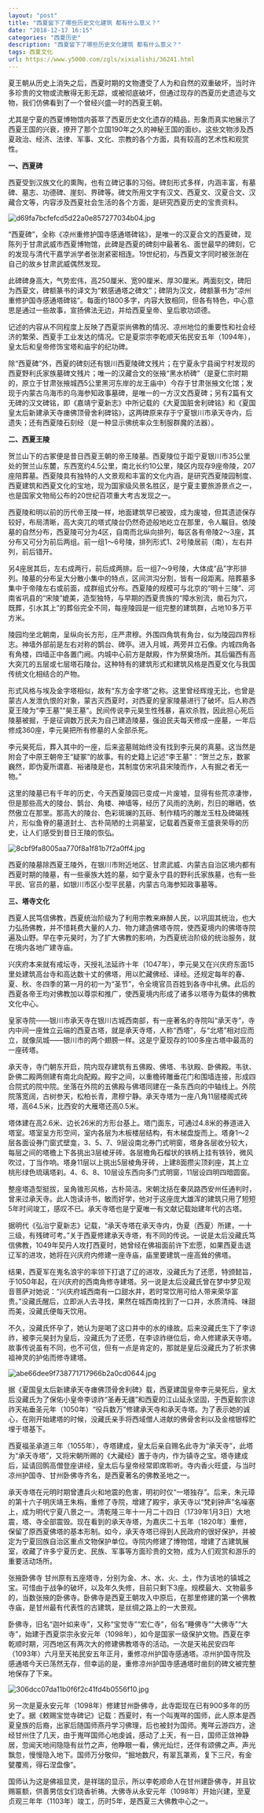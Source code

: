 ```yaml
---
layout: "post"
title: "西夏留下了哪些历史文化建筑 都有什么意义？"
date: "2018-12-17 16:15"
categories: "西夏历史"
description: "西夏留下了哪些历史文化建筑 都有什么意义？"
tags: 西夏文化
url: https://www.y5000.com/zgls/xixialishi/36241.html
---
```






夏王朝从历史上消失之后，西夏时期的文物遭受了人为和自然的双重破坏，当时许多珍贵的文物或流散得无影无踪，或被彻底破坏，但通过现存的西夏历史遗迹与文物，我们仿佛看到了一个曾经兴盛一时的西夏王朝。

尤其是宁夏的西夏博物馆内荟萃了西夏历史文化遗存的精品，形象而真实地展示了西夏王国的兴衰，撩开了那个立国190年之久的神秘王国的面纱。这些文物涉及西夏政治、经济、法律、军事、文化、宗教的各个方面，具有较高的艺术性和观赏性。

 **一、西夏碑**

西夏受到汉族文化的熏陶，也有立碑记事的习俗。碑刻形式多样，内涵丰富，有墓碑、墓志、功德碑、崖刻、界碑等。碑文所用文字有汉文、西夏文、汉夏合文、汉藏合文等，内容涉及西夏社会生活的各个方面，是研究西夏历史的宝贵资料。

![d69fa7bcfefcd5d22a0e857277034b04.jpg](https://img.y5000.com/uploads/allimg/181030/d69fa7bcfefcd5d22a0e857277034b04.jpg)

“西夏碑”，全称《凉州重修护国寺感通塔碑铭》，是唯一的汉夏合文的西夏碑，现陈列于甘肃武威市西夏博物馆，此碑是西夏的碑刻中最著名、面世最早的碑刻，它的发现与清代干嘉学派学者张澍紧密相连。19世纪初，与西夏文字同时被张澍在自己的故乡甘肃武威偶然发现。

此碑碑身高大，气势宏伟，高250厘米、宽90厘米、厚30厘米。两面刻文，碑阳为西夏文，碑额篆书的译文为“敕感通塔之碑文”；碑阴为汉文，碑额篆书为“凉州重修护国寺感通塔碑铭”。每面约1800多字，内容大致相同，但各有特色，中心意思是通过一些故事，宣扬佛法无边，并给西夏皇帝、皇后歌功颂德。

记述的内容从不同程度上反映了西夏崇尚佛教的情况、凉州地位的重要性和社会经济的繁荣、西夏手工业发达的情况。它是夏崇宗李乾顺天佑民安五年（1094年），皇太后和皇帝修饰宝塔和庙宇的纪功碑。

除“西夏碑”外，西夏的碑刻还有银川西夏陵碑文残片；在宁夏永宁县闽宁村发现的西夏野利氏家族墓碑文残片；唯一的汉藏合文的张掖“黑水桥碑”（是夏仁宗时期的，原立于甘肃张掖城西5公里黑河东岸的龙王庙中）今存于甘肃张掖文化馆；发现于内蒙古乌海市的乌海参知政事墓碑，是唯一的一方汉文西夏碑；另有2篇有文无碑的汉文碑铭，即《嘉靖宁夏新志》中所记载的《大夏国脏舍利碑铭》和《夏国皇太后新建承天寺瘗佛顶骨舍利碑铭》，这两碑原来存于宁夏银川市承天寺内，后遗失；还有西夏陵石刻经（是一种显示佛统率众生制服群魔的法器）。  

 **二、西夏王陵**

贺兰山下的古冢便是昔日西夏王朝的帝王陵墓。西夏陵位于距宁夏银川市35公里处的贺兰山东麓，东西宽约4.5公里，南北长约10公里，陵区内现存9座帝陵，207座陪葬墓。西夏陵具有独特的人文景观和丰富的文化内涵，是研究西夏陵园制度、西夏建筑和西夏文化的宝地，现为国家级风景名胜区，是宁夏主要旅游景点之一，也是国家文物局公布的20世纪百项重大考古发现之一。

西夏陵和明以前的历代帝王陵一样，地面建筑早已被毁，成为废墟，但其遗迹保存较好，布局清晰，高大突兀的塔式陵台仍然奇迹般地屹立在那里，令人瞩目。依陵墓的自然分布，西夏陵可分为4区，自南而北纵向排列，每区各有帝陵2～3座，其分布又可分为前后两组。前一组1～6号陵，排列形式1、2号陵居前（南），左右并列，前后错开。

另4座居其后，左右成两行，前后成两排。后一组7～9号陵，大体成“品”字形排列。陵墓的分布呈大分散小集中的特点，区间洪沟分割，皆有一段距离。陪葬墓多集中于帝陵左右或前面，成群组式分布。西夏陵的规模可与北京的“明十三陵”、河南省巩县的“宋陵”媲美，造型独特，与早期的西夏贵族的“障水别流，凿石为穴，既葬，引水其上”的葬俗完全不同，每座陵园是一组完整的建筑群，占地10多万平方米。

陵园均坐北朝南，呈纵向长方形，庄严肃穆。外围四角筑有角台，似为陵园四界标志。神墙外部前是左右对称的鹊台、碑亭。进入月城，两旁并立石像。内城四角各有角楼，四墙正中各置门阙。内城中心前方是献殿，作为祭奠场所。其后偏西有高大突兀的五层或七层塔石陵台。这种特有的建筑形式和建筑风格是西夏文化与我国传统文化相结合的产物。

形式风格与埃及金字塔相似，故有“东方金字塔”之称。这里曾经辉煌无比，也曾是蒙古人发泄仇恨的对象，蒙古灭西夏时，对西夏的皇家陵墓进行了破坏。后人称西夏王陵为“李王墓”“昊王墓”。民间传说李元昊生性残暴，喜欢杀戮，因此担心死后陵墓被掘，于是征调数万民夫为自己建造陵墓，强迫民夫每天修成一座墓，一年后修成360座，李元昊把所有修墓的人全部杀死。

李元昊死后，葬入其中的一座，后来盗墓贼始终没有找到李元昊的真墓。这当然是附会了中原王朝帝王“疑冢”的故事。有的史籍上记述“李王墓”：“贺兰之东，数冢巍然，即伪夏所谓嘉、裕诸陵是也，其制度仿宋巩县宋陵而作，人有掘之者无一物。”

这里的陵墓已有千年的历史，今天西夏陵园已变成一片废墟，显得有些荒凉凄惨，但是那些高大的陵台、鹊台、角楼、神墙等，经历了风雨的洗刷，烈日的曝晒，依然傲立在那里。那高大的陵台、色彩斑斓的瓦砾、制作精巧的雕龙玉柱及碑碣残片，形似鱼脊的墓道封土、古朴简陋的土洞墓室，记载着西夏帝王盛衰荣辱的历史，让人们感受到昔日王陵的恢弘。

![8cbf9fa8005aa770f8a1f81b7f2a0ff4.jpg](https://img.y5000.com/uploads/allimg/181030/8cbf9fa8005aa770f8a1f81b7f2a0ff4.jpg)

西夏的陵墓除西夏王陵外，在银川市附近地区、甘肃武威、内蒙古自治区境内都有西夏时期的陵墓，有一些豪族大姓的墓，如宁夏永宁县的野利氏家族墓，也有一些平民、官员的墓，如银川市区小型平民墓，内蒙古乌海参知政事墓等。

 **三、塔寺文化**

西夏人民笃信佛教，西夏统治阶级为了利用宗教来麻醉人民，以巩固其统治，也大力弘扬佛教，并不惜耗费大量的人力、物力建造佛塔寺院，使西夏境内的佛塔寺院遍及山野。早在李元昊时，为了扩大佛教的影响，为西夏统治阶级的统治服务，就在境内各地广建寺庙。

兴庆府本来就有戒坛寺，天授礼法延祚十年（1047年），李元昊又在兴庆府东面15里处建筑高台寺和高达数十丈的佛塔，用以贮藏佛经、译经。还规定每年的春、夏、秋、冬四季的第一月的初一为“圣节”，令全境官员百姓到各寺中礼佛。此后的西夏各帝王均对佛教加以尊崇和推广，使西夏境内形成了诸多以塔寺为载体的佛教文化中心。

皇家寺院——银川市承天寺在银川古城西南部，有一座著名的寺院叫“承天寺”，寺内中间一座耸立云端的西夏古塔，就是承天寺塔，人称“西塔”，与“北塔”相对应而立，就像凤城——银川市的两个翅膀一样。这是宁夏现存的100多座古塔中最高的一座砖塔。

承天寺，寺门朝东开启，院内现存建筑有五佛殿、佛塔、韦驮殿、卧佛殿。韦驮、卧佛二殿两侧建有南北向配殿。殿宇之间，以重檐砖雕垂花门和围墙连接，形成四合院式的院中院。坐落在外院的五佛殿与佛塔同建在一条东西向的中轴线上。外院院落宽阔，古树参天，松柏长青，肃穆宁静。承天寺塔为一座八角11层楼阁式砖塔，高64.5米，比西安的大雁塔还高0.5米。

塔体建在高2.6米、边长26米的方形台基上。塔门面东，可通过4.8米的券道进入塔室。塔室呈方形空间，室内各层为木板楼层结构，有木梯盘旋而上。塔身1～2层各面设券门窗式壁龛，3、5、7、9层设南北券门式明窗，塔身各层收分较大，每层之间的塔檐上下各挑出3层棱牙砖。各层檐角石榴状的铁柄上挂有铁铃，微风吹过，丁当作响。塔身11层以上挑出5层棱角牙砖，上建8面攒尖顶刹座，其上立桃形绿色琉璃塔刹。4、6、8、10层设东西向多门式明窗，11层设四明四暗圆窗。

整座塔造型挺拔，呈角锥形风格，古朴简洁。宋朝沈括在秦凤路西安州任通判时，曾来过承天寺。此人饱读诗书，敏而好学，他对于这座庞大雄浑的建筑只用了短短5年时间竣工，感叹不已。承天寺塔也是宁夏唯一有文献记载始建年代的古塔。

据明代《弘治宁夏新志》记载，“承天寺塔在承天寺内，伪夏（西夏）所建，一十三级，有残碑可考。”关于西夏修建承天寺塔，有不同的传说。一说是太后没藏氏笃信佛教，1049年契丹人攻打西夏时，她曾经在佛祖面前许下宏愿，如果西夏击退辽军的进攻，她将在兴庆府内修建一座寺庙，庙里要建筑一座高耸的佛塔。

结果，西夏军在嵬名浪宇的率领下打退了辽的进攻，没藏氏为了还愿，特颁懿旨，于1050年起，在兴庆府的西南角修寺建塔。另一说是太后没藏氏曾在梦中梦见观音菩萨对她说：“兴庆府城西南有一口甜水井，若时常饮用可给人带来荣华富贵。”没藏氏醒后，立即派人去寻找，果然在城西南找到了一口井，水质清纯、味甜而美，没藏氏便每天饮用。

不久，没藏氏怀孕了，她认为是喝了这口井中的水的缘故。后来没藏氏生下了李谅祚，被李元昊封为皇后，没藏氏为了还愿，在李谅祚继位后，命人修建承天寺塔。故事传说虽有不同，也不可信，但有一点是肯定的，那就是皇后没藏氏为了祈求佛祖神灵的护佑而修寺建塔。

![abe66dee9f738771717966b2a0cd0644.jpg](https://img.y5000.com/uploads/allimg/181030/abe66dee9f738771717966b2a0cd0644.jpg)

据《夏国皇太后新建承天寺瘗佛顶骨舍利碑》载，西夏建国皇帝李元昊死后，皇太后没藏氏为了保佑小皇帝李谅祚“圣寿无疆”和西夏的江山延永坚固，于西夏毅宗谅祚天祐垂圣元年（1050年）“役兵数万”修建承天寺和承天寺塔。为了表示她的诚心，在刚开始建塔的时候，没藏氏亲手将西域僧人进献的佛骨舍利以及金棺银椁贮埋于塔基下。

西夏福圣承道三年（1055年），寺塔建成，皇太后亲自赐名此寺为“承天寺”，此塔为“承天寺塔”，又将宋朝所赐的《大藏经》置于寺内，作为镇寺之宝。塔寺建成后，延请回鹘高僧登座讲经，皇太后与皇帝经常即席聆听。寺内香火旺盛，与当时凉州护国寺、甘州卧佛寺齐名，是西夏著名的佛教圣地之一。

承天寺塔在元明时期曾遭兵火和地震的危害，明初时仅“一塔独存”。后来，朱元璋的第十六子明庆靖王朱栴，重修了寺院，增建了殿宇，承天寺以“梵刹钟声”名噪塞上，成为明代宁夏八景之一。清乾隆三年十一月二十四日（1739年1月3日）大地震，塔、寺全部震毁。现在看到的承天寺塔，为嘉庆二十五年（1820年）重修，保留了原西夏佛塔的基本形制。如今，承天寺塔已得到人民政府的很好保护，并被定为宁夏回族自治区重点文物保护单位。寺院内修建了博物馆，增建了古建筑展室，收藏了许多宁夏历史、民族、军事等方面珍贵的文物，成为人们观赏和游乐的重要活动场所。  

张掖卧佛寺
甘州原有五座塔寺，分别为金、木、水、火、土，作为该地的镇城之宝。可惜由于战争的破坏，以及年久失修，目前只剩下3座。规模最大、文物最多的，当数张掖的卧佛寺。卧佛寺是西夏王朝攻入中原后，在那里修建的第一个佛教寺庙，是甘州最有代表性的古建筑，是丝绸之路上的一大景观。

卧佛寺，旧名“迦叶如来寺”，又称“宝觉寺”“宏仁寺”，俗名“睡佛寺”“大佛寺”“大寺”，始建于西夏崇宗永安元年（1098年），如今是国家一级保护文物。西夏在李乾顺时期，河西地区有两次大的修建佛教塔寺的活动。一次是天祐民安四年（1093年）六月至天祐民安五年正月，重修凉州护国寺感通塔。凉州护国寺院及感通塔今天已荡然无存，但幸运的是，重修凉州护国寺感通塔时凿刻的碑文被完整地保存了下来。

![306dcc07da11b0f6f2c41fd4b0556f10.jpg](https://img.y5000.com/uploads/allimg/181030/306dcc07da11b0f6f2c41fd4b0556f10.jpg)

另一次是夏永安元年（1098年）修建甘州卧佛寺，此寺距现在已有900多年的历史了。据《敕赐宝觉寺碑记》记载：西夏时，有一个叫嵬咩的国师，此人原本是西夏皇族的后裔，出家后随国师燕丹学习佛理，后也被封为国师。嵬咩云游四方，途经甘州住了几天，由于嵬咩国师心地虔诚，感动了上天，有一日，国师正敛神静居，忽闻天地间隐隐有丝竹之声，他睁眼一看，佛光灿烂，还伴有颂佛之声。声光飘忽，慢慢隐入地下。国师万分敬仰，“掘地数尺，有翠瓦罩焉，复下三尺，有金甓覆焉，得石涅盘像”。

国师认为这是佛祖显灵，是祥瑞的显示，所以李乾顺命人在甘州建卧佛寺，并且钦赐匾额，供善男信女们烧香祈祷。大佛寺从永安元年（1098年）开始兴建，至夏贞观三年年（1103年）竣工，历时5年，是西夏三大佛教中心之一。  
